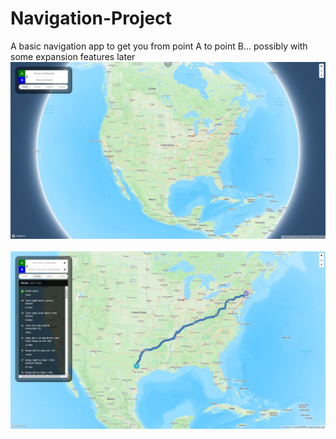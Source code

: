 # Navigation-Project
A basic navigation app to get you from point A to point B... possibly with some expansion features later
<br>
<img src="/Assets/images/startMap.JPG" alt="screenshot of the initial load page in the browser" width=900px><br><br>
<img src="/Assets/images/navDirections.JPG" alt="screenshot of the navigation working in the browser" width=900px><br>
